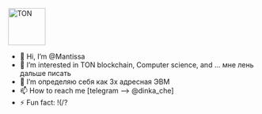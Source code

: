 <div>
  <img src="https://cryptologos.cc/logos/toncoin-ton-logo.svg?v=029" title="TON" **alt="TON" width="75" height="75"/>
</div>

- 👋 Hi, I’m @Mantissa
- 👀 I’m interested in TON blockchain, Сomputer science, and ... мне лень дальше писать
- 🌱 I’m определяю себя как 3х адресная ЭВМ
- 📫 How to reach me [telegram --> @dinka_che]
- ⚡ Fun fact: !(/?

<!---
ProstoBorov01/ProstoBorov01 is a ✨ special ✨ repository because its `README.md` (this file) appears on your GitHub profile.
You can click the Preview link to take a look at your changes.
--->
